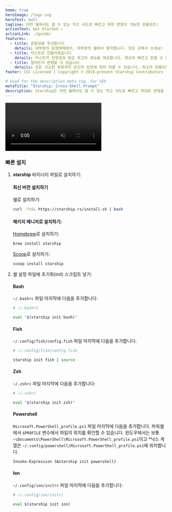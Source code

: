 ```yaml
---
home: true
heroImage: /logo.svg
heroText: null
tagline: 어떤 쉘에서도 쓸 수 있는 작고 극도로 빠르고 무한 변형이 가능한 프롬프트!
actionText: Get Started →
actionLink: ./guide/
features:
  - title: 호환성을 우선합니다
    details: 대부분의 운영체제에서, 대부분의 쉘에서 동작합니다. 모든 곳에서 쓰세요!
  - title: 러스트로 만들어졌습니다
    details: 러스트의 안정성과 동급 최고의 성능을 제공합니다. 최선의 빠르고 믿을 수 있는 프롬프트를 만들어 보세요.
  - title: 얼마든지 변형할 수 있습니다
    details: 모든 사소한 부분까지 당신의 입맛에 따라 바꿀 수 있습니다. 최소의 프롬프트를 만들거나 최대의 정보를 제공하는 프롬프트를 만들거나, 이 모든 것은 당신의 선택입니다.
footer: ISC Licensed | Copyright © 2019-present Starship Contributors

# Used for the description meta tag, for SEO
metaTitle: "Starship: Cross-Shell Prompt"
description: Starship은 어떤 쉘에서도 쓸 수 있는 작고 극도로 빠르고 최대로 변형할 수 있는 프롬프트입니다! 멋지고 최소한으로도 당신이 필요로하는 정보를 보여줍니다. Bash, ZSH, Ion, PowerShell에서도 빠르게 설치하여 사용할 수 있습니다.
---
```


<div class="center">
  <video class="demo-video" muted autoplay loop playsinline>
    <source src="/demo.webm" type="video/webm">
    <source src="/demo.mp4" type="video/mp4">
  </video>
</div>

### 빠른 설치

1. **starship** 바이너리 파일로 설치하기:

   #### 최신 버전 설치하기

   쉘로 설치하기:

   ```sh
   curl -fsSL https://starship.rs/install.sh | bash
   ```

   #### 패키지 메니저로 설치하기:

   [Homebrew](https://brew.sh/)로 설치하기:

   ```sh
   brew install starship
   ```

   [Scoop](https://scoop.sh)로 설치하기:

   ```powershell
   scoop install starship
   ```

1. 쉘 설정 파일에 초기화(init) 스크립트 넣기:

   #### Bash

   `~/.bashrc` 파일 마지막에 다음을 추가합니다:

   ```sh
   # ~/.bashrc

   eval "$(starship init bash)"
   ```

   #### Fish

    `~/.config/fish/config.fish` 파일 마지막에 다음을 추가합니다:

   ```sh
   # ~/.config/fish/config.fish

   starship init fish | source
   ```

   #### Zsh

   `~/.zshrc` 파일 마지막에 다음을 추가합니다:

   ```sh
   # ~/.zshrc

   eval "$(starship init zsh)"
   ```

   #### Powershell

   `Microsoft.PowerShell_profile.ps1` 파일 마지막에 다음을 추가합니다. 파워쉘에서 `$PROFILE` 변수에서 파일의 위치를 확인할 수 있습니다. 윈도우에서는 보통   `~\Documents\PowerShell\Microsoft.PowerShell_profile.ps1`이고 *닉스 계열은 `~/.config/powershell/Microsoft.PowerShell_profile.ps1`에 위치합니다.

   ```sh
   Invoke-Expression (&starship init powershell)
   ```

   #### Ion

   `~/.config/ion/initrc` 파일 마지막에 다음을 추가합니다:

   ```sh
   # ~/.config/ion/initrc

   eval $(starship init ion)
   ```
